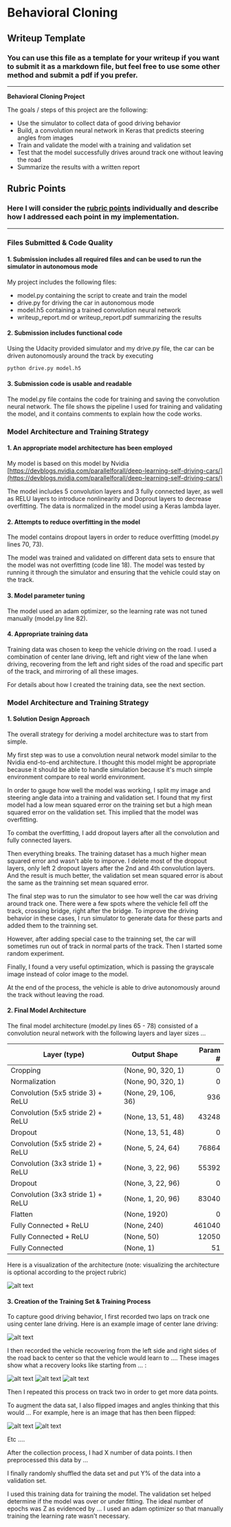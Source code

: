 # **Behavioral Cloning** 

## Writeup Template

### You can use this file as a template for your writeup if you want to submit it as a markdown file, but feel free to use some other method and submit a pdf if you prefer.

---

**Behavioral Cloning Project**

The goals / steps of this project are the following:
* Use the simulator to collect data of good driving behavior
* Build, a convolution neural network in Keras that predicts steering angles from images
* Train and validate the model with a training and validation set
* Test that the model successfully drives around track one without leaving the road
* Summarize the results with a written report


[//]: # (Image References)

[image1]: ./examples/placeholder.png "Model Visualization"
[image2]: ./examples/placeholder.png "Grayscaling"
[image3]: ./examples/placeholder_small.png "Recovery Image"
[image4]: ./examples/placeholder_small.png "Recovery Image"
[image5]: ./examples/placeholder_small.png "Recovery Image"
[image6]: ./examples/placeholder_small.png "Normal Image"
[image7]: ./examples/placeholder_small.png "Flipped Image"

## Rubric Points
### Here I will consider the [rubric points](https://review.udacity.com/#!/rubrics/432/view) individually and describe how I addressed each point in my implementation.  

---
### Files Submitted & Code Quality

#### 1. Submission includes all required files and can be used to run the simulator in autonomous mode

My project includes the following files:
* model.py containing the script to create and train the model
* drive.py for driving the car in autonomous mode
* model.h5 containing a trained convolution neural network 
* writeup_report.md or writeup_report.pdf summarizing the results

#### 2. Submission includes functional code
Using the Udacity provided simulator and my drive.py file, the car can be driven autonomously around the track by executing 
```sh
python drive.py model.h5
```

#### 3. Submission code is usable and readable

The model.py file contains the code for training and saving the convolution neural network. The file shows the pipeline I used for training and validating the model, and it contains comments to explain how the code works.

### Model Architecture and Training Strategy

#### 1. An appropriate model architecture has been employed

My model is based on this model by Nvidia [https://devblogs.nvidia.com/parallelforall/deep-learning-self-driving-cars/](https://devblogs.nvidia.com/parallelforall/deep-learning-self-driving-cars/) 

The model includes 5 convolution layers and 3 fully connected layer, as well as RELU layers to introduce nonlinearity and Doprout layers to decrease overfitting. The data is normalized in the model using a Keras lambda layer. 

#### 2. Attempts to reduce overfitting in the model

The model contains dropout layers in order to reduce overfitting (model.py lines 70, 73). 

The model was trained and validated on different data sets to ensure that the model was not overfitting (code line 18). The model was tested by running it through the simulator and ensuring that the vehicle could stay on the track.

#### 3. Model parameter tuning

The model used an adam optimizer, so the learning rate was not tuned manually (model.py line 82).

#### 4. Appropriate training data

Training data was chosen to keep the vehicle driving on the road. I used a combination of center lane driving, left and right view of the lane when driving, recovering from the left and right sides of the road and specific part of the track, and mirroring of all these images.

For details about how I created the training data, see the next section. 

### Model Architecture and Training Strategy

#### 1. Solution Design Approach

The overall strategy for deriving a model architecture was to start from simple.

My first step was to use a convolution neural network model similar to the Nvidia end-to-end architecture. I thought this model might be appropriate because it should be able to handle simulation because it's much simple environment compare to real world environment.

In order to gauge how well the model was working, I split my image and steering angle data into a training and validation set. I found that my first model had a low mean squared error on the training set but a high mean squared error on the validation set. This implied that the model was overfitting. 

To combat the overfitting, I add dropout layers after all the convolution and fully connected layers.

Then everything breaks. The training dataset has a much higher mean squared error and wasn't able to imporve. I delete most of the dropout layers, only left 2 dropout layers after the 2nd and 4th convolution layers. And the result is much better, the validation set mean squared error is about the same as the trainning set mean squared error.

The final step was to run the simulator to see how well the car was driving around track one. There were a few spots where the vehicle fell off the track, crossing bridge, right after the bridge. To improve the driving behavior in these cases, I run simulator to generate data for these parts and added them to the trainning set.

However, after adding special case to the trainning set, the car will sometimes run out of track in normal parts of the track. Then I started some random experiment.

Finally, I found a very useful optimization, which is passing the grayscale image instead of color image to the model.

At the end of the process, the vehicle is able to drive autonomously around the track without leaving the road.

#### 2. Final Model Architecture

The final model architecture (model.py lines 65 - 78) consisted of a convolution neural network with the following layers and layer sizes ...

| Layer (type)                      | Output Shape          | Param #     
| --------------------------------- | --------------------- | -----------: 
| Cropping                          | (None, 90, 320, 1)    | 0           
| Normalization                     | (None, 90, 320, 1)    | 0           
| Convolution (5x5 stride 3) + ReLU | (None, 29, 106, 36)   | 936         
| Convolution (5x5 stride 2) + ReLU | (None, 13, 51, 48)    | 43248       
| Dropout                           | (None, 13, 51, 48)    | 0           
| Convolution (5x5 stride 2) + ReLU | (None, 5, 24, 64)     | 76864       
| Convolution (3x3 stride 1) + ReLU | (None, 3, 22, 96)     | 55392       
| Dropout                           | (None, 3, 22, 96)     | 0           
| Convolution (3x3 stride 1) + ReLU | (None, 1, 20, 96)     | 83040       
| Flatten                           | (None, 1920)          | 0           
| Fully Connected + ReLU            | (None, 240)           | 461040      
| Fully Connected + ReLU            | (None, 50)            | 12050       
| Fully Connected                   | (None, 1)             | 51          

Here is a visualization of the architecture (note: visualizing the architecture is optional according to the project rubric)

![alt text][image1]

#### 3. Creation of the Training Set & Training Process

To capture good driving behavior, I first recorded two laps on track one using center lane driving. Here is an example image of center lane driving:

![alt text][image2]

I then recorded the vehicle recovering from the left side and right sides of the road back to center so that the vehicle would learn to .... These images show what a recovery looks like starting from ... :

![alt text][image3]
![alt text][image4]
![alt text][image5]

Then I repeated this process on track two in order to get more data points.

To augment the data sat, I also flipped images and angles thinking that this would ... For example, here is an image that has then been flipped:

![alt text][image6]
![alt text][image7]

Etc ....

After the collection process, I had X number of data points. I then preprocessed this data by ...


I finally randomly shuffled the data set and put Y% of the data into a validation set. 

I used this training data for training the model. The validation set helped determine if the model was over or under fitting. The ideal number of epochs was Z as evidenced by ... I used an adam optimizer so that manually training the learning rate wasn't necessary.
